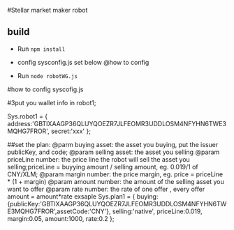 #Stellar market maker robot


## build

- Run `npm install` 

- config sysconfig.js set below @how to config

- Run `node robotWG.js` 

#how to config syscofig.js

#3put you wallet info in robot1;

Sys.robot1 = {
                address:'GBTIXAAGP36QLUYQOEZR7JLFEOMR3UDDLOSM4NFYHN6TWE3MQHG7FROR',
                secret:'xxx'
            };

##set the plan:
@parm buying asset: the asset you buying, put the issuer publicKey, and code;
@param selling asset: the asset you selling
@param priceLine number: the price line the robot will sell the asset you selling;priceLine = buyying amount / selling amount, eg. 0.019/1 of CNY/XLM; 
@param margin number: the price margin, eg. price = priceLine * (1 + margin) 
@param amount number: the amount of the selling asset you want to offer
@param rate number: the rate of one offer , every offer amount = amount*rate 
exsaple
Sys.plan1 = {
    buying:{publicKey:'GBTIXAAGP36QLUYQOEZR7JLFEOMR3UDDLOSM4NFYHN6TWE3MQHG7FROR',assetCode:'CNY'},
    selling:'native',
    priceLine:0.019,
    margin:0.05,
    amount:1000,
    rate:0.2
};


